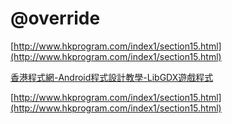 # @override

[http://www.hkprogram.com/index1/section15.html](http://www.hkprogram.com/index1/section15.html)

[香港程式網-Android程式設計教學-LibGDX遊戲程式](http://www.hkprogram.com/index1/section15.html)

[http://www.hkprogram.com/index1/section15.html](http://www.hkprogram.com/index1/section15.html)